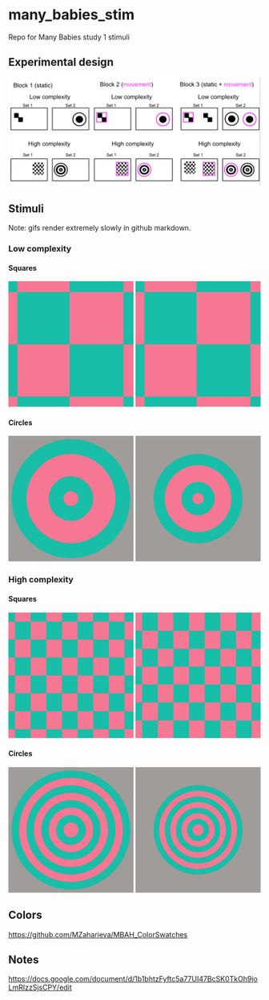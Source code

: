 
# many\_babies\_stim

Repo for Many Babies study 1 stimuli

## Experimental design

![](./img/exp_design.png)

## Stimuli

Note: gifs render extremely slowly in github markdown.

### Low complexity

#### Squares

<img src='./stim/square_low_complexity_static_c1.png' width='250px'/>

<img src='./stim/square_low_complexity_movement_c1.gif' width='250px'/>

#### Circles

<img src='./stim/circle_low_complexity_static_c1.png' width='250px'/>

<img src='./stim/circle_low_complexity_movement_c1.gif' width='250px'/>

### High complexity

#### Squares

<img src='./stim/square_high_complexity_static_c1.png' width='250px'/>

<img src='./stim/square_high_complexity_movement_c1.gif' width='250px'/>

#### Circles

<img src='./stim/circle_high_complexity_static_c1.png' width='250px'/>

<img src='./stim/circle_high_complexity_movement_c1.gif' width='250px'/>

## Colors

<https://github.com/MZaharieva/MBAH_ColorSwatches>

## Notes

<https://docs.google.com/document/d/1b1bhtzFyftc5a77UI47BcSK0TkOh9joLmRIzzSjsCPY/edit>
